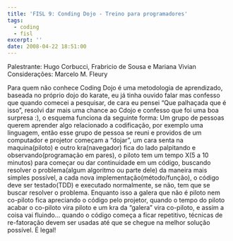 ```yaml
---
title: 'FISL 9: Conding Dojo - Treino para programadores'
tags:
  - coding
  - fisl
excerpt: ''
date: 2008-04-22 18:51:00
---
```


Palestrante: Hugo Corbucci, Frabricio de Sousa e Mariana Vivian  
Considerações: Marcelo M. Fleury

Para quem não conhece Coding Dojo é uma metodologia de aprendizado, baseada no próprio dojo do karate, eu já tinha ouvido falar mas confesso que quando comecei a pesquisar, de cara eu pensei “Que palhaçada que é isso”, resolvi dar mais uma chance ao Cdojo e confesso que foi uma boa surpresa :), o esquema funciona da seguinte forma: Um grupo de pessoas querem aprender algo relacionado a codificação, por exemplo uma linguagem, então esse grupo de pessoa se reuni e providos de um computador e projetor começam a “dojar”, um cara senta na maquina(piloto) e outro kra(navegador) fica do lado palpitando e observando(programação em pares), o piloto tem um tempo X(5 a 10 minutos) para começar ou dar continuidade em um código, buscando resolver o problema(algum algoritmo ou parte dele) da maneira mais simples possível, a cada nova implementação(método/função), o código deve ser testado(TDD) e executado normalmente, se não, tem que se buscar resolver o problema. Enquanto isso a galera que não é piloto nem co-piloto fica apreciando o código pelo projetor, quando o tempo do piloto acabar o co-piloto vira piloto e um kra da “galera” vira co-piloto, e assim a coisa vai fluindo... quando o código começa a ficar repetitivo, técnicas de re-fatoração devem ser usadas até que se chegue na melhor solução possível. É legal!